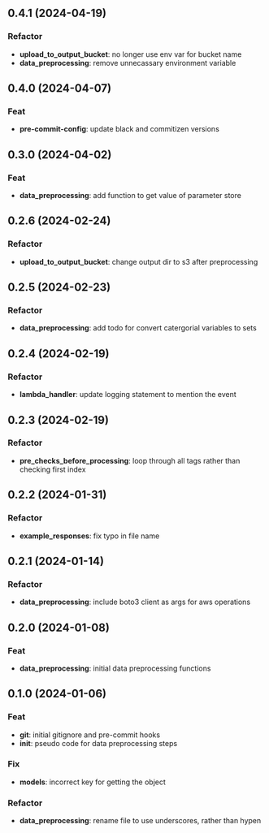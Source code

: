 ## 0.4.1 (2024-04-19)

### Refactor

- **upload_to_output_bucket**: no longer use env var for bucket name
- **data_preprocessing**: remove unnecassary environment variable

## 0.4.0 (2024-04-07)

### Feat

- **pre-commit-config**: update black and commitizen versions

## 0.3.0 (2024-04-02)

### Feat

- **data_preprocessing**: add function to get value of parameter store

## 0.2.6 (2024-02-24)

### Refactor

- **upload_to_output_bucket**: change output dir to s3 after preprocessing

## 0.2.5 (2024-02-23)

### Refactor

- **data_preprocessing**: add todo for convert catergorial variables to sets

## 0.2.4 (2024-02-19)

### Refactor

- **lambda_handler**: update logging statement to mention the event

## 0.2.3 (2024-02-19)

### Refactor

- **pre_checks_before_processing**: loop through all tags rather than checking first index

## 0.2.2 (2024-01-31)

### Refactor

- **example_responses**: fix typo in file name

## 0.2.1 (2024-01-14)

### Refactor

- **data_preprocessing**: include boto3 client as args for aws operations

## 0.2.0 (2024-01-08)

### Feat

- **data_preprocessing**: initial data preprocessing functions

## 0.1.0 (2024-01-06)

### Feat

- **git**: initial gitignore and pre-commit hooks
- **init**: pseudo code for data preprocessing steps

### Fix

- **models**: incorrect key for getting the object

### Refactor

- **data_preprocessing**: rename file to use underscores, rather than hypen
